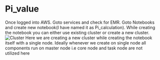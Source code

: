 # Pi_value
Once logged into AWS. Goto services and check for EMR.
Goto Notebooks and create new notebook(I have named it as Pi_calculation). While creating the notebook you can either use existing cluster or create a new cluster. ![Cluster](https://user-images.githubusercontent.com/56847819/79587747-f9a9d100-80a0-11ea-97b4-86860d32a6d2.JPG)
Here we are creating a new cluster while creating the notebook itself with a single node. Ideally whenever we create on single node all components run on master node i.e core node and task node are not utilized here 

